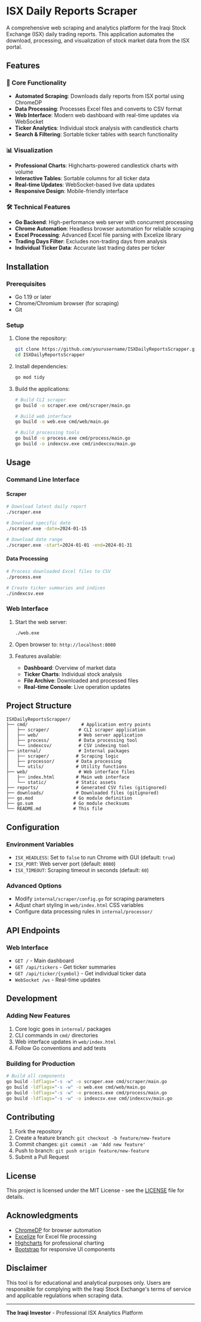 # ISX Daily Reports Scraper

A comprehensive web scraping and analytics platform for the Iraqi Stock Exchange (ISX) daily trading reports. This application automates the download, processing, and visualization of stock market data from the ISX portal.

## Features

### 🚀 Core Functionality
- **Automated Scraping**: Downloads daily reports from ISX portal using ChromeDP
- **Data Processing**: Processes Excel files and converts to CSV format
- **Web Interface**: Modern web dashboard with real-time updates via WebSocket
- **Ticker Analytics**: Individual stock analysis with candlestick charts
- **Search & Filtering**: Sortable ticker tables with search functionality

### 📊 Visualization
- **Professional Charts**: Highcharts-powered candlestick charts with volume
- **Interactive Tables**: Sortable columns for all ticker data
- **Real-time Updates**: WebSocket-based live data updates
- **Responsive Design**: Mobile-friendly interface

### 🛠 Technical Features
- **Go Backend**: High-performance web server with concurrent processing
- **Chrome Automation**: Headless browser automation for reliable scraping
- **Excel Processing**: Advanced Excel file parsing with Excelize library
- **Trading Days Filter**: Excludes non-trading days from analysis
- **Individual Ticker Data**: Accurate last trading dates per ticker

## Installation

### Prerequisites
- Go 1.19 or later
- Chrome/Chromium browser (for scraping)
- Git

### Setup
1. Clone the repository:
   ```bash
   git clone https://github.com/yourusername/ISXDailyReportsScrapper.git
   cd ISXDailyReportsScrapper
   ```

2. Install dependencies:
   ```bash
   go mod tidy
   ```

3. Build the applications:
   ```bash
   # Build CLI scraper
   go build -o scraper.exe cmd/scraper/main.go
   
   # Build web interface
   go build -o web.exe cmd/web/main.go
   
   # Build processing tools
   go build -o process.exe cmd/process/main.go
   go build -o indexcsv.exe cmd/indexcsv/main.go
   ```

## Usage

### Command Line Interface

#### Scraper
```bash
# Download latest daily report
./scraper.exe

# Download specific date
./scraper.exe -date=2024-01-15

# Download date range
./scraper.exe -start=2024-01-01 -end=2024-01-31
```

#### Data Processing
```bash
# Process downloaded Excel files to CSV
./process.exe

# Create ticker summaries and indices
./indexcsv.exe
```

### Web Interface

1. Start the web server:
   ```bash
   ./web.exe
   ```

2. Open browser to: `http://localhost:8080`

3. Features available:
   - **Dashboard**: Overview of market data
   - **Ticker Charts**: Individual stock analysis
   - **File Archive**: Downloaded and processed files
   - **Real-time Console**: Live operation updates

## Project Structure

```
ISXDailyReportsScrapper/
├── cmd/                    # Application entry points
│   ├── scraper/           # CLI scraper application
│   ├── web/               # Web server application
│   ├── process/           # Data processing tool
│   └── indexcsv/          # CSV indexing tool
├── internal/              # Internal packages
│   ├── scraper/          # Scraping logic
│   ├── processor/        # Data processing
│   └── utils/            # Utility functions
├── web/                   # Web interface files
│   ├── index.html        # Main web interface
│   └── static/           # Static assets
├── reports/              # Generated CSV files (gitignored)
├── downloads/            # Downloaded files (gitignored)
├── go.mod               # Go module definition
├── go.sum               # Go module checksums
└── README.md            # This file
```

## Configuration

### Environment Variables
- `ISX_HEADLESS`: Set to `false` to run Chrome with GUI (default: `true`)
- `ISX_PORT`: Web server port (default: `8080`)
- `ISX_TIMEOUT`: Scraping timeout in seconds (default: `60`)

### Advanced Options
- Modify `internal/scraper/config.go` for scraping parameters
- Adjust chart styling in `web/index.html` CSS variables
- Configure data processing rules in `internal/processor/`

## API Endpoints

### Web Interface
- `GET /` - Main dashboard
- `GET /api/tickers` - Get ticker summaries
- `GET /api/ticker/{symbol}` - Get individual ticker data
- `WebSocket /ws` - Real-time updates

## Development

### Adding New Features
1. Core logic goes in `internal/` packages
2. CLI commands in `cmd/` directories
3. Web interface updates in `web/index.html`
4. Follow Go conventions and add tests

### Building for Production
```bash
# Build all components
go build -ldflags="-s -w" -o scraper.exe cmd/scraper/main.go
go build -ldflags="-s -w" -o web.exe cmd/web/main.go
go build -ldflags="-s -w" -o process.exe cmd/process/main.go
go build -ldflags="-s -w" -o indexcsv.exe cmd/indexcsv/main.go
```

## Contributing

1. Fork the repository
2. Create a feature branch: `git checkout -b feature/new-feature`
3. Commit changes: `git commit -am 'Add new feature'`
4. Push to branch: `git push origin feature/new-feature`
5. Submit a Pull Request

## License

This project is licensed under the MIT License - see the [LICENSE](LICENSE) file for details.

## Acknowledgments

- [ChromeDP](https://github.com/chromedp/chromedp) for browser automation
- [Excelize](https://github.com/qax-os/excelize) for Excel file processing
- [Highcharts](https://www.highcharts.com/) for professional charting
- [Bootstrap](https://getbootstrap.com/) for responsive UI components

## Disclaimer

This tool is for educational and analytical purposes only. Users are responsible for complying with the Iraqi Stock Exchange's terms of service and applicable regulations when scraping data.

---

**The Iraqi Investor** - Professional ISX Analytics Platform 
